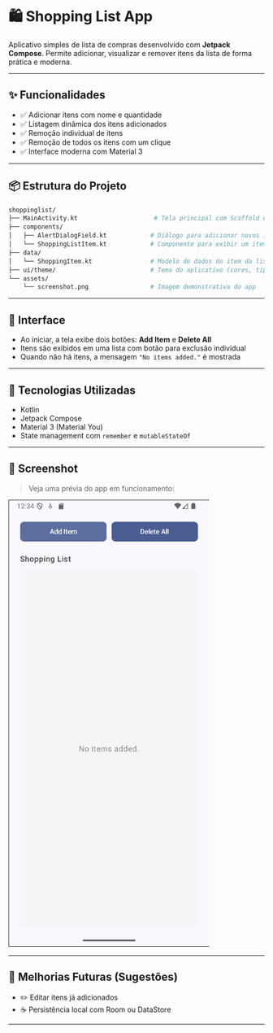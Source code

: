 # 🛍️ Shopping List App

Aplicativo simples de lista de compras desenvolvido com **Jetpack Compose**. Permite adicionar, visualizar e remover itens da lista de forma prática e moderna.

---

## ✨ Funcionalidades

* ✅ Adicionar itens com nome e quantidade
* ✅ Listagem dinâmica dos itens adicionados
* ✅ Remoção individual de itens
* ✅ Remoção de todos os itens com um clique
* ✅ Interface moderna com Material 3

---

## 📦 Estrutura do Projeto

```bash
shoppinglist/
├── MainActivity.kt                     # Tela principal com Scaffold e lógica de estado
├── components/
│   ├── AlertDialogField.kt            # Diálogo para adicionar novos itens
│   └── ShoppingListItem.kt            # Componente para exibir um item da lista
├── data/
│   └── ShoppingItem.kt                # Modelo de dados do item da lista
├── ui/theme/                          # Tema do aplicativo (cores, tipografia etc.)
└── assets/
    └── screenshot.png                 # Imagem demonstrativa do app
```

---

## 📱 Interface

* Ao iniciar, a tela exibe dois botões: **Add Item** e **Delete All**
* Itens são exibidos em uma lista com botão para exclusão individual
* Quando não há itens, a mensagem `"No items added."` é mostrada

---

## 💠 Tecnologias Utilizadas

* Kotlin
* Jetpack Compose
* Material 3 (Material You)
* State management com `remember` e `mutableStateOf`

---

## 📸 Screenshot

> Veja uma prévia do app em funcionamento:

![Screenshot do App](./assets/screenshot.png)

---

## 🚀 Melhorias Futuras (Sugestões)

* ✏️ Editar itens já adicionados
* ☕️ Persistência local com Room ou DataStore

---
